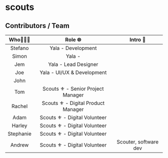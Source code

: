 # scouts



## Contributors / Team

| Who🧍‍♀️🧍       | Role 🌐     | Intro 💬 |
| :-------------: | :----------: | :-----------: |
| Stefano | Yala - Development | |
| Simon | Yala - | |
| Jem | Yala - Lead Designer | |
| Joe | Yala - UI/UX & Development | |
| John | | |
| Tom | Scouts ⚜️ - Senior Project Manager | |
| Rachel | Scouts ⚜️ - Digital Product Manager | |
| Adam | Scouts ⚜️ - Digital Volunteer | |
| Harley | Scouts ⚜️ - Digital Volunteer | | 
| Stephanie | Scouts ⚜️ - Digital Volunteer | |
| Andrew | Scouts ⚜️ - Digital Volunteer | Scouter, software dev   |
